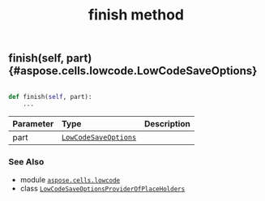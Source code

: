 ﻿---
title: finish method
second_title: Aspose.Cells for Python via .NET API References
description: 
type: docs
weight: 20
url: /aspose.cells.lowcode/lowcodesaveoptionsproviderofplaceholders/finish/
is_root: false
---

## finish(self, part) {#aspose.cells.lowcode.LowCodeSaveOptions}





```python

def finish(self, part):
    ...
```


| Parameter | Type | Description |
| :- | :- | :- |
| part | [`LowCodeSaveOptions`](/cells/python-net/aspose.cells.lowcode/lowcodesaveoptions) |  |



### See Also
* module [`aspose.cells.lowcode`](../../)
* class [`LowCodeSaveOptionsProviderOfPlaceHolders`](/cells/python-net/aspose.cells.lowcode/lowcodesaveoptionsproviderofplaceholders)
